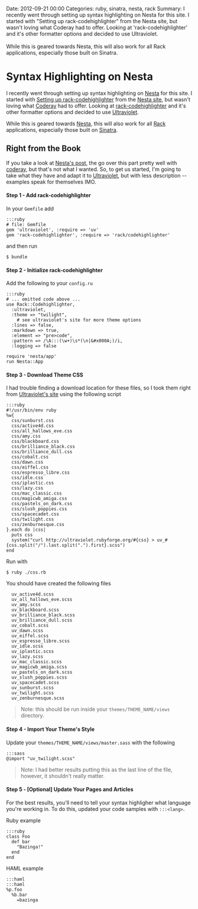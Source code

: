 Date: 2012-09-21 00:00
Categories: ruby, sinatra, nesta, rack
Summary: I recently went through setting up syntax highlighting on Nesta for this site. I started with "Setting up rack-codehighlighter" from the Nesta site, but wasn't loving what Coderay had to offer. Looking at 'rack-codehighlighter' and it's other formatter options and decided to use Ultraviolet.<br/><br/>While this is geared towards Nesta, this will also work for all Rack applications, especially those built on Sinatra.


# Syntax Highlighting on Nesta

I recently went through setting up syntax highlighting on [Nesta][1] for this site. I started with [Setting up rack-codehighlighter][5] from the [Nesta site][2], but wasn't loving what [Coderay][6] had to offer. Looking at [rack-codehighlighter][3] and it's other formatter options and decided to use [Ultraviolet][4].

While this is geared towards [Nesta][1], this will also work for all [Rack](/rack) applications, especially those built on [Sinatra](/sinatra).

## Right from the Book

If you take a look at [Nesta's post][5], the go over this part pretty well with [coderay][6], but that's not what I wanted. So, to get us started, I'm going to take what they have and adapt it to [Ultraviolet][4], but with less description -- examples speak for themselves IMO.

#### Step 1 - Add rack-codehighlighter


In your `Gemfile` add

    :::ruby
    # file: Gemfile
    gem 'ultraviolet', :require => 'uv'
    gem 'rack-codehighlighter', :require => 'rack/codehighlighter'

and then run

    $ bundle

#### Step 2 - Initialize rack-codehighlighter

Add the following to your `config.ru`

    :::ruby
    # ... omitted code above ...
    use Rack::Codehighlighter,
      :ultraviolet,
      :theme => "twilight",
        # see ultraviolet's site for more theme options
      :lines => false,
      :markdown => true,
      :element => "pre>code",
      :pattern => /\A:::(\w+)\s*(\n|&#x000A;)/i,
      :logging => false

    require 'nesta/app'
    run Nesta::App

#### Step 3 - Download Theme CSS

I had trouble finding a download location for these files, so I took them right from [Ultraviolet's site][4] using the following script

    :::ruby
    #!/usr/bin/env ruby
    %w{
      css/sunburst.css
      css/active4d.css
      css/all_hallows_eve.css
      css/amy.css
      css/blackboard.css
      css/brilliance_black.css
      css/brilliance_dull.css
      css/cobalt.css
      css/dawn.css
      css/eiffel.css
      css/espresso_libre.css
      css/idle.css
      css/iplastic.css
      css/lazy.css
      css/mac_classic.css
      css/magicwb_amiga.css
      css/pastels_on_dark.css
      css/slush_poppies.css
      css/spacecadet.css
      css/twilight.css
      css/zenburnesque.css
    }.each do |css|
      puts css
      system("curl http://ultraviolet.rubyforge.org/#{css} > uv_#{css.split("/").last.split(".").first}.scss")
    end

Run with

    $ ruby ./css.rb

You should have created the following files

      uv_active4d.scss
      uv_all_hallows_eve.scss
      uv_amy.scss
      uv_blackboard.scss
      uv_brilliance_black.scss
      uv_brilliance_dull.scss
      uv_cobalt.scss
      uv_dawn.scss
      uv_eiffel.scss
      uv_espresso_libre.scss
      uv_idle.scss
      uv_iplastic.scss
      uv_lazy.scss
      uv_mac_classic.scss
      uv_magicwb_amiga.scss
      uv_pastels_on_dark.scss
      uv_slush_poppies.scss
      uv_spacecadet.scss
      uv_sunburst.scss
      uv_twilight.scss
      uv_zenburnesque.scss

> Note: this should be run inside your `themes/THEME_NAME/views` directory.

#### Step 4 - Import Your Theme's Style

Update your `themes/THEME_NAME/views/master.sass` with the following

    :::sass
    @import "uv_twilight.scss"

> Note: I had better results putting this as the last line of the file, however, it shouldn't really matter.

#### Step 5 - [Optional] Update Your Pages and Articles

For the best results, you'll need to tell your syntax highligher what language you're working in. To do this, updated your code samples with `:::<lang>`.

Ruby example

    :::ruby
    class Foo
      def bar
        "Bazinga!"
      end
    end

HAML example

    :::haml
    :::haml
    %p.foo
      %b.bar
        =bazinga



[1]: http://mervine.net/nesta "NestaCMS"
[2]: http://nestacms.org/
[3]: https://github.com/wbzyl/rack-codehighlighter
[4]: http://ultraviolet.rubyforge.org/
[5]: http://nestacms.com/docs/recipes/syntax-highlighting-with-rack-codehighlighter
[6]: http://coderay.rubychan.de/


